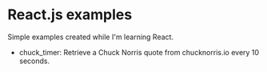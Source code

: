 # React.js examples

Simple examples created while I'm learning React.

- chuck_timer: Retrieve a Chuck Norris quote from chucknorris.io every 10 seconds.

